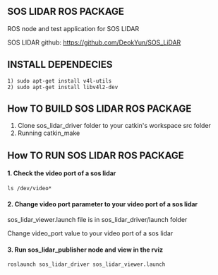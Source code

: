 ## SOS LIDAR ROS PACKAGE
ROS node and test application for SOS LIDAR

SOS LIDAR github:  https://github.com/DeokYun/SOS_LiDAR

## INSTALL DEPENDECIES
    1) sudo apt-get install v4l-utils
    2) sudo apt-get install libv4l2-dev

## How TO BUILD SOS LIDAR ROS PACKAGE

1) Clone sos_lidar_driver folder to your catkin's workspace src folder
2) Running catkin_make 
    

## How TO RUN SOS LIDAR ROS PACKAGE
#### 1. Check the video port of a sos lidar
    ls /dev/video*
    
#### 2. Change video port parameter to your video port of a sos lidar
sos_lidar_viewer.launch file is in sos_lidar_driver/launch folder

Change video_port value to your video port of a sos lidar
    
    
#### 3. Run sos_lidar_publisher node and view in the rviz
    roslaunch sos_lidar_driver sos_lidar_viewer.launch
